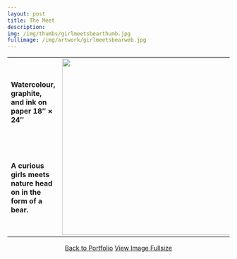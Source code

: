 ```yaml
---
layout: post
title: The Meet
description:
img: /img/thumbs/girlmeetsbearthumb.jpg
fullimage: /img/artwork/girlmeetsbearweb.jpg
---
```



<table>
  <colgroup>
      <col style="width:50%"/>
      <col style="width:50%"/>
  </colgroup>
  <tr>
    <td><h4>Watercolour, graphite, and ink on paper 18&Prime; &times; 24&Prime;</h4><br/><br/><h4>A curious girls meets nature head on in the form of a bear.</h4></td>
    <td rowspan="2"><img src="{{ site.url }}/img/artwork/girlmeetsbearweb.jpg" alt="" width="400" title="the meet"></td>
  </tr>
</table>

<center>
  <a href="{{ site.url }}/portfolio" class="button">Back to Portfolio</a>
  <a href="{{ page.fullimage }}" class="button">View Image Fullsize</a>
</center>
